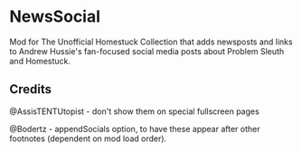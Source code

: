 # NewsSocial
Mod for The Unofficial Homestuck Collection that adds newsposts and links to Andrew Hussie's fan-focused social media posts about Problem Sleuth and Homestuck.

## Credits
@AssisTENTUtopist - don't show them on special fullscreen pages

@Bodertz - appendSocials option, to have these appear after other footnotes (dependent on mod load order).
